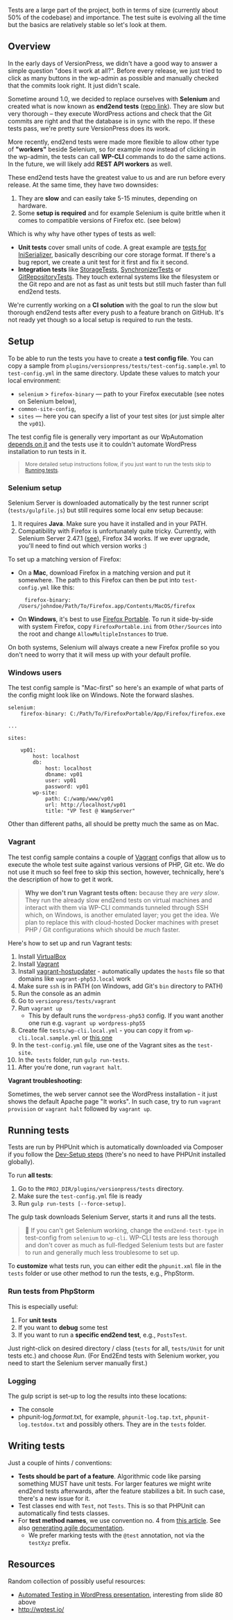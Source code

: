 Tests are a large part of the project, both in terms of size (currently about 50% of the codebase) and importance. The test suite is evolving all the time but the basics are relatively stable so let's look at them.


## Overview

In the early days of VersionPress, we didn't have a good way to answer a simple question "does it work at all?". Before every release, we just tried to click as many buttons in the wp-admin as possible and manually checked that the commits look right. It just didn't scale.

Sometime around 1.0, we decided to replace ourselves with **Selenium** and created what is now known as **end2end tests** ([repo link](https://github.com/versionpress/versionpress/tree/master/plugins/versionpress/tests/End2End)). They are slow but very thorough – they execute WordPress actions and check that the Git commits are right and that the database is in sync with the repo. If these tests pass, we're pretty sure VersionPress does its work.

More recently, end2end tests were made more flexible to allow other type of **"workers"** beside Selenium, so for example now instead of clicking in the wp-admin, the tests can call **WP-CLI** commands to do the same actions. In the future, we will likely add **REST API workers** as well.

These end2end tests have the greatest value to us and are run before every release. At the same time, they have two downsides:

1. They are **slow** and can easily take 5-15 minutes, depending on hardware.
2. Some **setup is required** and for example Selenium is quite brittle when it comes to compatible versions of Firefox etc. (see below)

Which is why why have other types of tests as well:

- **Unit tests** cover small units of code. A great example are [tests for IniSerializer](https://github.com/versionpress/versionpress/blob/master/plugins/versionpress/tests/Unit/IniSerializerTest.php), basically describing our core storage format. If there's a bug report, we create a unit test for it first and fix it second.
- **Integration tests** like [StorageTests](https://github.com/versionpress/versionpress/tree/master/plugins/versionpress/tests/StorageTests), [SynchronizerTests](https://github.com/versionpress/versionpress/tree/master/plugins/versionpress/tests/SynchronizerTests) or [GitRepositoryTests](https://github.com/versionpress/versionpress/tree/master/plugins/versionpress/tests/GitRepositoryTests). They touch external systems like the filesystem or the Git repo and are not as fast as unit tests but still much faster than full end2end tests.

We're currently working on a **CI solution** with the goal to run the slow but thorough end2end tests after every push to a feature branch on GitHub. It's not ready yet though so a local setup is required to run the tests. 


## Setup

To be able to run the tests you have to create a **test config file**. You can copy a sample from `plugins/versionpress/tests/test-config.sample.yml` to `test-config.yml` in the same directory. Update these values to match your local environment:

 - `selenium` > `firefox-binary` — path to your Firefox executable (see notes on Selenium below),
 - `common-site-config`,
 - `sites` — here you can specify a list of your test sites (or just simple alter the `vp01`). 

The test config file is generally very important as our WpAutomation [depends on it](./Dev-Setup.md#wpautomation-setup) and the tests use it to couldn't automate WordPress installation to run tests in it.

> <small>More detailed setup instructions follow, if you just want to run the tests skip to [Running tests](#running-tests).</small>

### Selenium setup

Selenium Server is downloaded automatically by the test runner script (`tests/gulpfile.js`) but still requires some local env setup because:

1. It requires **Java**. Make sure you have it installed and in your PATH.
2. Compatibility with Firefox is unfortunately quite tricky. Currently, with Selenium Server 2.47.1 ([see](https://github.com/versionpress/versionpress/blob/ddde14c44752ba678d6db7dde575bd92c1305dda/plugins/versionpress/tests/gulpfile.js#L46)), Firefox 34 works. If we ever upgrade, you'll need to find out which version works :)

To set up a matching version of Firefox:

- On a **Mac**, download Firefox in a matching version and put it somewhere. The path to this Firefox can then be put into `test-config.yml` like this:

        firefox-binary: /Users/johndoe/Path/To/Firefox.app/Contents/MacOS/firefox
        
- On **Windows**, it's best to use [Firefox Portable](http://portableapps.com/apps/internet/firefox_portable). To run it side-by-side with system Firefox, copy `FirefoxPortable.ini` from `Other/Sources` into the root and change `AllowMultipleInstances` to true.

On both systems, Selenium will always create a new Firefox profile so you don't need to worry that it will mess up with your default profile.


### Windows users

The test config sample is "Mac-first" so here's an example of what parts of the config might look like on Windows. Note the forward slashes.


```
selenium:
    firefox-binary: C:/Path/To/FirefoxPortable/App/Firefox/firefox.exe

...

sites:

    vp01:
        host: localhost
        db:
            host: localhost
            dbname: vp01
            user: vp01
            password: vp01
        wp-site:
            path: C:/wamp/www/vp01
            url: http://localhost/vp01
            title: "VP Test @ WampServer"
```

Other than different paths, all should be pretty much the same as on Mac.


### Vagrant

The test config sample contains a couple of [Vagrant](https://www.vagrantup.com/) configs that allow us to execute the whole test suite against various versions of PHP, Git etc. We do not use it much so feel free to skip this section, however, technically, here's the description of how to get it work. 

> **Why we don't run Vagrant tests often:** because they are *very slow*. They run the already slow end2end tests on virtual machines and interact with them via WP-CLI commands tunneled through SSH which, on Windows, is another emulated layer; you get the idea. We plan to replace this with cloud-hosted Docker machines with preset PHP / Git configurations which should be *much* faster.

Here's how to set up and run Vagrant tests:

1.  Install [VirtualBox](https://www.virtualbox.org/ "https://www.virtualbox.org/")
2.  Install [Vagrant](https://www.vagrantup.com/ "https://www.vagrantup.com/")
3.  Install [vagrant-hostupdater](https://github.com/cogitatio/vagrant-hostsupdater "https://github.com/cogitatio/vagrant-hostsupdater") - automatically updates the `hosts` file so that domains like `vagrant-php53.local` work
4.  Make sure `ssh` is in PATH (on Windows, add Git's `bin` directory to PATH)
5.  Run the console as an admin
6.  Go to `versionpress/tests/vagrant`
7.  Run `vagrant up`
    *   This by default runs the `wordpress-php53` config. If you want another one run e.g. `vagrant up wordpress-php55`
8.  Create file `tests/wp-cli.local.yml` - you can copy it from `wp-cli.local.sample.yml` or [this one](https://github.com/xwp/wp-cli-ssh/blob/master/wp-cli.sample.yml)
9.  In the `test-config.yml` file, use one of the Vagrant sites as the `test-site`.
10.  In the `tests` folder, run `gulp run-tests`.
11.  After you're done, run `vagrant halt`.

**Vagrant troubleshooting:**

Sometimes, the web server cannot see the WordPress installation - it just shows the default Apache page "It works". In such case, try to run `vagrant provision` or `vagrant halt` followed by `vagrant up`.



## Running tests

Tests are run by PHPUnit which is automatically downloaded via Composer if you follow the [Dev-Setup steps](./Dev-Setup.md) (there's no need to have PHPUnit installed globally).

To run **all tests**:

1. Go to the `PROJ_DIR/plugins/versionpress/tests` directory.
2. Make sure the `test-config.yml` file is ready
3. Run `gulp run-tests [--force-setup]`.

The gulp task downloads Selenium Server, starts it and runs all the tests.

> :toilet: If you can't get Selenium working, change the `end2end-test-type` in test-config from `selenium` to `wp-cli`. WP-CLI tests are less thorough and don't cover as much as full-fledged Selenium tests but are faster to run and generally much less troublesome to set up.

To **customize** what tests run, you can either edit the `phpunit.xml` file in the `tests` folder or use other method to run the tests, e.g., PhpStorm.


### Run tests from PhpStorm

This is especially useful:

1. For **unit tests**
2. If you want to **debug** some test
3. If you want to run a **specific end2end test**, e.g., `PostsTest`.

Just right-click on desired directory / class (`tests` for all, `tests/Unit` for unit tests etc.) and choose *Run*. (For End2End tests with Selenium worker, you need to start the Selenium server manually first.)


### Logging

The gulp script is set-up to log the results into these locations:

- The console
- phpunit-log.*format*.txt, for example, `phpunit-log.tap.txt`, `phpunit-log.testdox.txt` and possibly others. They are in the `tests` folder. 


## Writing tests

Just a couple of hints / conventions:

- **Tests should be part of a feature**. Algorithmic code like parsing something MUST have unit tests. For larger features we might write end2end tests afterwards, after the feature stabilizes a bit. In such case, there's a new issue for it.
- Test classes end with `Test`, not `Tests`. This is so that PHPUnit can automatically find tests classes.
- For **test method names**, we use convention no. 4 from [this article](https://dzone.com/articles/7-popular-unit-test-naming). See also [generating agile documentation](https://phpunit.de/manual/current/en/other-uses-for-tests.html#other-uses-for-tests.agile-documentation).
    - We prefer marking tests with the `@test` annotation, not via the `testXyz` prefix.


## Resources

Random collection of possibly useful resources:


- [Automated Testing in WordPress presentation](http://www.slideshare.net/ptahdunbar/automated-testing-in-wordpress-really), interesting from slide 80 above
- http://wptest.io/
